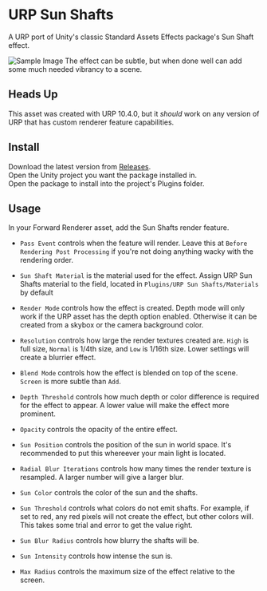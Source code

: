 # URP Sun Shafts
A URP port of Unity's classic Standard Assets Effects package's Sun Shaft effect.

![Sample Image](images/sample.jpg)
The effect can be subtle, but when done well can add some much needed vibrancy to a scene.

## Heads Up
This asset was created with URP 10.4.0, but it *should* work on any version of URP that has custom renderer feature capabilities.

## Install
Download the latest version from [Releases](https://github.com/ryanslikesocool/URP-Sun-Shafts/releases).\
Open the Unity project you want the package installed in.\
Open the package to install into the project's Plugins folder.

## Usage
In your Forward Renderer asset, add the Sun Shafts render feature.

- `Pass Event` controls when the feature will render.  Leave this at `Before Rendering Post Processing` if you're not doing anything wacky with the rendering order.
- `Sun Shaft Material` is the material used for the effect.  Assign URP Sun Shafts material to the field, located in `Plugins/URP Sun Shafts/Materials` by default

- `Render Mode` controls how the effect is created.  Depth mode will only work if the URP asset has the depth option enabled.  Otherwise it can be created from a skybox or the camera background color.
- `Resolution` controls how large the render textures created are.  `High` is full size, `Normal` is 1/4th size, and `Low` is 1/16th size.  Lower settings will create a blurrier effect.
- `Blend Mode` controls how the effect is blended on top of the scene.  `Screen` is more subtle than `Add`.
- `Depth Threshold` controls how much depth or color difference is required for the effect to appear.  A lower value will make the effect more prominent.
- `Opacity` controls the opacity of the entire effect.

- `Sun Position` controls the position of the sun in world space.  It's recommended to put this whereever your main light is located.
- `Radial Blur Iterations` controls how many times the render texture is resampled.  A larger number will give a larger blur.
- `Sun Color` controls the color of the sun and the shafts.
- `Sun Threshold` controls what colors do not emit shafts.  For example, if set to red, any red pixels will not create the effect, but other colors will.  This takes some trial and error to get the value right.
- `Sun Blur Radius` controls how blurry the shafts will be.
- `Sun Intensity` controls how intense the sun is.
- `Max Radius` controls the maximum size of the effect relative to the screen.
